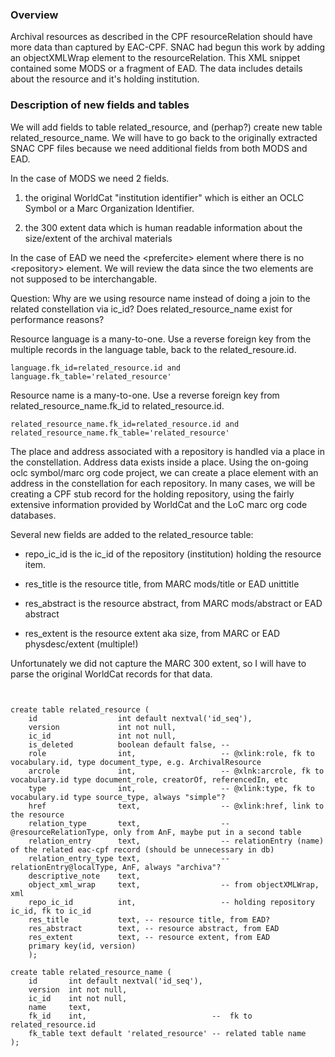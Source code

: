 
### Overview

Archival resources as described in the CPF resourceRelation should have more data than captured by
EAC-CPF. SNAC had begun this work by adding an objectXMLWrap element to the resourceRelation. This XML snippet
contained some MODS or a fragment of EAD. The data includes details about the resource and it's holding
institution.

### Description of new fields and tables

We will add fields to table related_resource, and (perhap?) create new table related_resource_name. We will have to go back to the originally extracted SNAC CPF files because we need additional fields from both MODS and EAD.

In the case of MODS we need 2 fields.

1) the original WorldCat "institution identifier" which is either an OCLC Symbol or a Marc Organization Identifier.

2) the 300 extent data which is human readable information about the size/extent of the archival materials

In the case of EAD we need the \<prefercite> element where there is no \<repository> element. We will review
the data since the two elements are not supposed to be interchangable.

Question: Why are we using resource name instead of doing a join to the related constellation via ic_id? Does
related_resource_name exist for performance reasons?


Resource language is a many-to-one. Use a reverse foreign key from the multiple records in the language
table, back to the related_resoure.id.

```
language.fk_id=related_resource.id and language.fk_table='related_resource'
```

Resource name is a many-to-one. Use a reverse foreign key from related_resource_name.fk_id to related_resource.id.

```
related_resource_name.fk_id=related_resource.id and related_resource_name.fk_table='related_resource'
```

The place and address associated with a repository is handled via a place in the constellation. Address data
exists inside a place. Using the on-going oclc symbol/marc org code project, we can create a place element with an
address in the constellation for each repository. In many cases, we will be creating a CPF stub record for the
holding repository, using the fairly extensive information provided by WorldCat and the LoC marc org code
databases.

Several new fields are added to the related_resource table:

- repo_ic_id is the ic_id of the repository (institution) holding the resource item.

- res_title is the resource title, from MARC mods/title or EAD unittitle

- res_abstract is the resource abstract, from MARC mods/abstract or EAD abstract

- res_extent is the resource extent aka size, from MARC or EAD physdesc/extent (multiple!)

Unfortunately we did not capture the MARC 300 extent, so I will have to parse the original WorldCat records for that data.


```


create table related_resource (
    id                  int default nextval('id_seq'),
    version             int not null,
    ic_id               int not null,
    is_deleted          boolean default false, --
    role                int,                   -- @xlink:role, fk to vocabulary.id, type document_type, e.g. ArchivalResource
    arcrole             int,                   -- @xlnk:arcrole, fk to vocabulary.id type document_role, creatorOf, referencedIn, etc
    type                int,                   -- @xlink:type, fk to vocabulary.id type source_type, always "simple"?
    href                text,                  -- @xlink:href, link to the resource
    relation_type       text,                  -- @resourceRelationType, only from AnF, maybe put in a second table
    relation_entry      text,                  -- relationEntry (name) of the related eac-cpf record (should be unnecessary in db)
    relation_entry_type text,                  -- relationEntry@localType, AnF, always "archiva"?
    descriptive_note    text,
    object_xml_wrap     text,                  -- from objectXMLWrap, xml
    repo_ic_id          int,                   -- holding repository ic_id, fk to ic_id
    res_title           text, -- resource title, from EAD?
    res_abstract        text, -- resource abstract, from EAD
    res_extent          text, -- resource extent, from EAD
    primary key(id, version)
    );

create table related_resource_name (
    id       int default nextval('id_seq'),
    version  int not null,
    ic_id    int not null,
    name     text,
    fk_id    int,                            --  fk to related_resource.id
    fk_table text default 'related_resource' -- related table name
);

```
